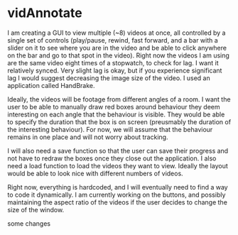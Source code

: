 # vidAnnotate

I am creating a GUI to view multiple (~8) videos at once, all controlled by a single set of controls (play/pause, rewind, fast forward, and a bar with a slider on it to see where you are in the video and be able to click anywhere on the bar and go to that spot in the video). Right now the videos I am using are the same video eight times of a stopwatch, to check for lag. I want it relatively synced. Very slight lag is okay, but if you experience significant lag I would suggest decreasing the image size of the video. I used an application called HandBrake.

Ideally, the videos will be footage from different angles of a room. I want the user to be able to manually draw red boxes around behaviour they deem interesting on each angle that the behaviour is visible. They would be able to specify the duration that the box is on screen (preusmably the duration of the interesting behaviour). For now, we will assume that the behaviour remains in one place and will not worry about tracking.

I will also need a save function so that the user can save their progress and not have to redraw the boxes once they close out the application. I also need a load function to load the videos they want to view. Ideally the layout would be able to look nice with different numbers of videos.

Right now, everything is hardcoded, and I will eventually need to find a way to code it dynamically. I am currently working on the buttons, and possibly maintaining the aspect ratio of the videos if the user decides to change the size of the window.

some changes